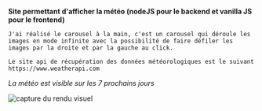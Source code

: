 **Site permettant d'afficher la météo (nodeJS pour le backend et vanilla JS pour le frontend)**

```J'ai réalisé le carousel à la main, c'est un carousel qui déroule les images en mode infinite avec la possibilité de faire défiler les images par la droite et par la gauche au click.```

```Le site api de récupération des données météorologiques est le suivant https://www.weatherapi.com```

*La météo est visible sur les 7 prochains jours*

![capture du rendu visuel](readme_pic/meteo.PNG)
